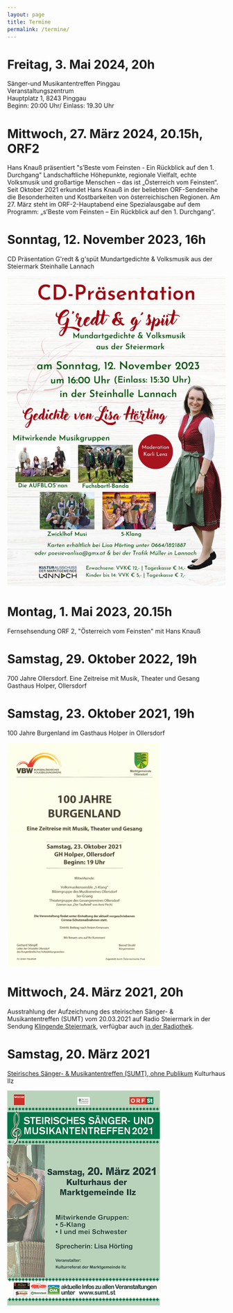 ```yaml
---
layout: page
title: Termine
permalink: /termine/
---
```


# Freitag, 3. Mai 2024, 20h

Sänger-und Musikantentreffen Pinggau  
Veranstaltungszentrum  
Hauptplatz 1, 8243 Pinggau  
Beginn: 20:00 Uhr/ Einlass: 19.30 Uhr

# Mittwoch, 27. März 2024, 20.15h, ORF2

Hans Knauß präsentiert "s’Beste vom Feinsten - Ein Rückblick auf den 1. Durchgang"
Landschaftliche Höhepunkte, regionale Vielfalt, echte Volksmusik und großartige Menschen – das ist „Österreich vom Feinsten“. Seit Oktober 2021 erkundet Hans Knauß in der beliebten ORF-Sendereihe die Besonderheiten und Kostbarkeiten von österreichischen Regionen. Am 27. März steht im ORF-2-Hauptabend eine Spezialausgabe auf dem Programm: „s’Beste vom Feinsten – Ein Rückblick auf den 1. Durchgang“.

# Sonntag, 12. November 2023, 16h

CD Präsentation G'redt & g'spüt
Mundartgedichte & Volksmusik aus der Steiermark
Steinhalle Lannach

![G'redt & g'spüt](/assets/gredtundgspuet.jpg)

# Montag, 1. Mai 2023, 20.15h
Fernsehsendung ORF 2, "Österreich vom Feinsten" mit Hans Knauß

# Samstag, 29. Oktober 2022, 19h

700 Jahre Ollersdorf. Eine Zeitreise mit Musik, Theater und Gesang
Gasthaus Holper, Ollersdorf

# Samstag, 23. Oktober 2021, 19h

100 Jahre Burgenland im Gasthaus Holper in Ollersdorf

![100 Jahre Burgenland](/assets/100jahrebgld.png)

# Mittwoch, 24. März 2021, 20h

Ausstrahlung der Aufzeichnung des steirischen Sänger- & Musikantentreffen (SUMT) vom 20.03.2021 auf Radio Steiermark in der Sendung [Klingende Steiermark](https://sumt.st/sendungen/orf-sendetermine.html), verfügbar auch [in der Radiothek](https://radiothek.orf.at/stm/20210324/STAAV/1616612641000).

# Samstag, 20. März 2021

[Steirisches Sänger- & Musikantentreffen (SUMT), ohne Publikum](https://sumt.st/veranstaltungen/veranstaltungen-2021/ilz.html)
Kulturhaus Ilz

![Steirisches Sänger- & Musikantentreffen](/assets/20210320-sumt.png)
